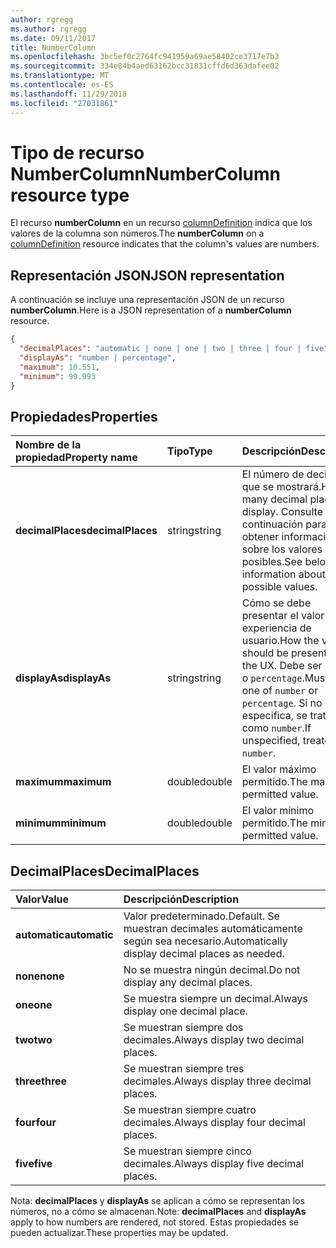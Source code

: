 ```yaml
---
author: rgregg
ms.author: rgregg
ms.date: 09/11/2017
title: NumberColumn
ms.openlocfilehash: 3bc5ef0c2764fc941959a69ae58402ce3717e7b3
ms.sourcegitcommit: 334e84b4aed63162bcc31831cffd6d363dafee02
ms.translationtype: MT
ms.contentlocale: es-ES
ms.lasthandoff: 11/29/2018
ms.locfileid: "27031861"
---
```

# <a name="numbercolumn-resource-type"></a><span data-ttu-id="57189-102">Tipo de recurso NumberColumn</span><span class="sxs-lookup"><span data-stu-id="57189-102">NumberColumn resource type</span></span>

<span data-ttu-id="57189-103">El recurso **numberColumn** en un recurso [columnDefinition](columndefinition.md) indica que los valores de la columna son números.</span><span class="sxs-lookup"><span data-stu-id="57189-103">The **numberColumn** on a [columnDefinition](columndefinition.md) resource indicates that the column's values are numbers.</span></span>

## <a name="json-representation"></a><span data-ttu-id="57189-104">Representación JSON</span><span class="sxs-lookup"><span data-stu-id="57189-104">JSON representation</span></span>

<span data-ttu-id="57189-105">A continuación se incluye una representación JSON de un recurso **numberColumn**.</span><span class="sxs-lookup"><span data-stu-id="57189-105">Here is a JSON representation of a **numberColumn** resource.</span></span>
<!-- { "blockType": "resource", "@odata.type": "microsoft.graph.numberColumn" } -->

```json
{
  "decimalPlaces": "automatic | none | one | two | three | four | five",
  "displayAs": "number | percentage",
  "maximum": 10.551,
  "minimum": 99.993
}
```

## <a name="properties"></a><span data-ttu-id="57189-106">Propiedades</span><span class="sxs-lookup"><span data-stu-id="57189-106">Properties</span></span>

| <span data-ttu-id="57189-107">Nombre de la propiedad</span><span class="sxs-lookup"><span data-stu-id="57189-107">Property name</span></span>      | <span data-ttu-id="57189-108">Tipo</span><span class="sxs-lookup"><span data-stu-id="57189-108">Type</span></span>   | <span data-ttu-id="57189-109">Descripción</span><span class="sxs-lookup"><span data-stu-id="57189-109">Description</span></span>
|:-------------------|:-------|:-----------------------------------------------
| <span data-ttu-id="57189-110">**decimalPlaces**</span><span class="sxs-lookup"><span data-stu-id="57189-110">**decimalPlaces**</span></span>  | <span data-ttu-id="57189-111">string</span><span class="sxs-lookup"><span data-stu-id="57189-111">string</span></span> | <span data-ttu-id="57189-112">El número de decimales que se mostrará.</span><span class="sxs-lookup"><span data-stu-id="57189-112">How many decimal places to display.</span></span> <span data-ttu-id="57189-113">Consulte a continuación para obtener información sobre los valores posibles.</span><span class="sxs-lookup"><span data-stu-id="57189-113">See below for information about the possible values.</span></span>
| <span data-ttu-id="57189-114">**displayAs**</span><span class="sxs-lookup"><span data-stu-id="57189-114">**displayAs**</span></span>      | <span data-ttu-id="57189-115">string</span><span class="sxs-lookup"><span data-stu-id="57189-115">string</span></span> | <span data-ttu-id="57189-116">Cómo se debe presentar el valor en la experiencia de usuario.</span><span class="sxs-lookup"><span data-stu-id="57189-116">How the value should be presented in the UX.</span></span> <span data-ttu-id="57189-117">Debe ser `number` o `percentage`.</span><span class="sxs-lookup"><span data-stu-id="57189-117">Must be one of `number` or `percentage`.</span></span> <span data-ttu-id="57189-118">Si no se especifica, se trata como `number`.</span><span class="sxs-lookup"><span data-stu-id="57189-118">If unspecified, treated as `number`.</span></span>
| <span data-ttu-id="57189-119">**maximum**</span><span class="sxs-lookup"><span data-stu-id="57189-119">**maximum**</span></span>        | <span data-ttu-id="57189-120">double</span><span class="sxs-lookup"><span data-stu-id="57189-120">double</span></span> | <span data-ttu-id="57189-121">El valor máximo permitido.</span><span class="sxs-lookup"><span data-stu-id="57189-121">The maximum permitted value.</span></span>
| <span data-ttu-id="57189-122">**minimum**</span><span class="sxs-lookup"><span data-stu-id="57189-122">**minimum**</span></span>        | <span data-ttu-id="57189-123">double</span><span class="sxs-lookup"><span data-stu-id="57189-123">double</span></span> | <span data-ttu-id="57189-124">El valor mínimo permitido.</span><span class="sxs-lookup"><span data-stu-id="57189-124">The minimum permitted value.</span></span>

## <a name="decimalplaces"></a><span data-ttu-id="57189-125">DecimalPlaces</span><span class="sxs-lookup"><span data-stu-id="57189-125">DecimalPlaces</span></span>

| <span data-ttu-id="57189-126">Valor</span><span class="sxs-lookup"><span data-stu-id="57189-126">Value</span></span>          | <span data-ttu-id="57189-127">Descripción</span><span class="sxs-lookup"><span data-stu-id="57189-127">Description</span></span>
|:---------------|:--------------------------------------------------------------
| <span data-ttu-id="57189-128">**automatic**</span><span class="sxs-lookup"><span data-stu-id="57189-128">**automatic**</span></span>  | <span data-ttu-id="57189-129">Valor predeterminado.</span><span class="sxs-lookup"><span data-stu-id="57189-129">Default.</span></span> <span data-ttu-id="57189-130">Se muestran decimales automáticamente según sea necesario.</span><span class="sxs-lookup"><span data-stu-id="57189-130">Automatically display decimal places as needed.</span></span>
| <span data-ttu-id="57189-131">**none**</span><span class="sxs-lookup"><span data-stu-id="57189-131">**none**</span></span>       | <span data-ttu-id="57189-132">No se muestra ningún decimal.</span><span class="sxs-lookup"><span data-stu-id="57189-132">Do not display any decimal places.</span></span>
| <span data-ttu-id="57189-133">**one**</span><span class="sxs-lookup"><span data-stu-id="57189-133">**one**</span></span>        | <span data-ttu-id="57189-134">Se muestra siempre un decimal.</span><span class="sxs-lookup"><span data-stu-id="57189-134">Always display one decimal place.</span></span>
| <span data-ttu-id="57189-135">**two**</span><span class="sxs-lookup"><span data-stu-id="57189-135">**two**</span></span>        | <span data-ttu-id="57189-136">Se muestran siempre dos decimales.</span><span class="sxs-lookup"><span data-stu-id="57189-136">Always display two decimal places.</span></span>
| <span data-ttu-id="57189-137">**three**</span><span class="sxs-lookup"><span data-stu-id="57189-137">**three**</span></span>      | <span data-ttu-id="57189-138">Se muestran siempre tres decimales.</span><span class="sxs-lookup"><span data-stu-id="57189-138">Always display three decimal places.</span></span>
| <span data-ttu-id="57189-139">**four**</span><span class="sxs-lookup"><span data-stu-id="57189-139">**four**</span></span>       | <span data-ttu-id="57189-140">Se muestran siempre cuatro decimales.</span><span class="sxs-lookup"><span data-stu-id="57189-140">Always display four decimal places.</span></span>
| <span data-ttu-id="57189-141">**five**</span><span class="sxs-lookup"><span data-stu-id="57189-141">**five**</span></span>       | <span data-ttu-id="57189-142">Se muestran siempre cinco decimales.</span><span class="sxs-lookup"><span data-stu-id="57189-142">Always display five decimal places.</span></span>

<span data-ttu-id="57189-143">Nota: **decimalPlaces** y **displayAs** se aplican a cómo se representan los números, no a cómo se almacenan.</span><span class="sxs-lookup"><span data-stu-id="57189-143">Note: **decimalPlaces** and **displayAs** apply to how numbers are rendered, not stored.</span></span>
<span data-ttu-id="57189-144">Estas propiedades se pueden actualizar.</span><span class="sxs-lookup"><span data-stu-id="57189-144">These properties may be updated.</span></span>

<!-- {
  "type": "#page.annotation",
  "description": "",
  "keywords": "",
  "section": "documentation",
  "suppressions": [
    "Warning: /api-reference/v1.0/resources/numbercolumn.md:
      Found potential enums in resource example that weren't defined in a table:(automatic,none,one,two,three,four,five) are in resource, but () are in table",
    "Warning: /api-reference/v1.0/resources/numbercolumn.md:
      Found potential enums in resource example that weren't defined in a table:(number,percentage) are in resource, but () are in table"
  ],
  "tocPath": "Resources/NumberColumn"
} -->
